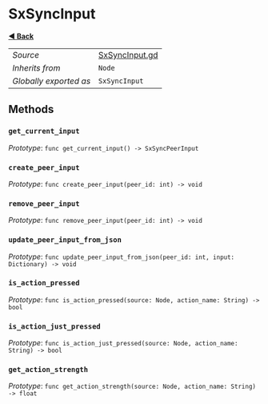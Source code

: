 # SxSyncInput

**[◀️ Back](../readme.md)**

|    |     |
|----|-----|
|*Source*|[SxSyncInput.gd](../../../nodes/networking/SxSyncInput.gd)|
|*Inherits from*|`Node`|
|*Globally exported as*|`SxSyncInput`|

## Methods

### `get_current_input`

*Prototype*: `func get_current_input() -> SxSyncPeerInput`

### `create_peer_input`

*Prototype*: `func create_peer_input(peer_id: int) -> void`

### `remove_peer_input`

*Prototype*: `func remove_peer_input(peer_id: int) -> void`

### `update_peer_input_from_json`

*Prototype*: `func update_peer_input_from_json(peer_id: int, input: Dictionary) -> void`

### `is_action_pressed`

*Prototype*: `func is_action_pressed(source: Node, action_name: String) -> bool`

### `is_action_just_pressed`

*Prototype*: `func is_action_just_pressed(source: Node, action_name: String) -> bool`

### `get_action_strength`

*Prototype*: `func get_action_strength(source: Node, action_name: String) -> float`

